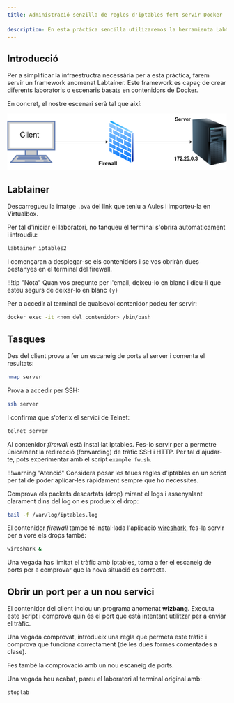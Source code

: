 ```yaml
---
title: Administració senzilla de regles d'iptables fent servir Docker

description: En esta práctica sencilla utilizaremos la herramienta Labtainer para levantar varios contenedores Docker y poder hacer una práctica muy sencilla de iptables, configurando una regla básica. Práctica SAD, Seguretat i alta disponibilitat, Seguridad y alta disponibilidad. Práctica SAD, Seguretat i alta disponibilitat, Seguridad y alta disponibilidad.
---
```


## Introducció

Per a simplificar la infraestructra necessària per a esta pràctica, farem servir un framework anomenat Labtainer. Este framework es capaç de crear diferents laboratoris o escenaris basats en contenidors de Docker. 

En concret, el nostre escenari serà tal que així:

![](./img/iptables.png)


## Labtainer    

Descarregueu la imatge `.ova` del link que teniu a Aules i importeu-la en Virtualbox.

Per tal d'iniciar el laboratori, no tanqueu el terminal s'obrirà automàticament i introudiu:

```sh
labtainer iptables2
```

I començaran a desplegar-se els contenidors i se vos obriràn dues pestanyes en el terminal del firewall. 

!!!tip "Nota"
    Quan vos pregunte per l'email, deixeu-lo en blanc i dieu-li que esteu segurs de deixar-lo en blanc `(y)`

Per a accedir al terminal de qualsevol contenidor podeu fer servir:

```sh
docker exec -it <nom_del_contenidor> /bin/bash
```

## Tasques

Des del client prova a fer un escaneig de ports al server i comenta el resultats:

```sh
nmap server
```

Prova a accedir per SSH:

```sh
ssh server
```

I confirma que s'oferix el servici de Telnet:

```sh
telnet server
```

Al contenidor *firewall* està instal·lat Iptables. Fes-lo servir per a permetre únicament la redirecció (forwarding) de tràfic SSH i HTTP. Per tal d'ajudar-te, pots experimentar amb el script `example fw.sh`.

!!!warning "Atenció"
    Considera posar les teues regles d'iptables en un script per tal de poder aplicar-les ràpidament sempre que ho necessites. 

Comprova els packets descartats (drop) mirant el logs i assenyalant clarament dins del log on es produeix el drop:

```sh
tail -f /var/log/iptables.log
```

El contenidor *firewall* també té instal·lada l'aplicació <u>wireshark</u>, fes-la servir per a vore els drops també:

```sh
wireshark &
```

Una vegada has limitat el tràfic amb iptables, torna a fer el escaneig de ports per a comprovar que la nova situació és correcta.

## Obrir un port per a un nou servici

El contenidor del client inclou un programa anomenat **wizbang**. Executa este script i comprova quin és el port que està intentant utilitzar per a enviar el tràfic. 

Una vegada comprovat, introdueix una regla que permeta este tràfic i comprova que funciona correctament (de les dues formes comentades a clase). 

Fes també la comprovació amb un nou escaneig de ports.

Una vegada heu acabat, pareu el laboratori al terminal original amb:

```sh
stoplab
```


